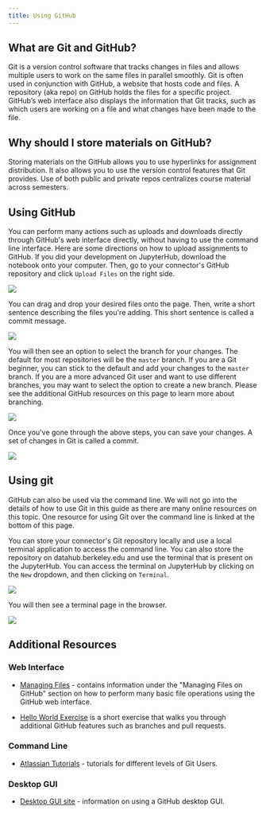 ```yaml
---
title: Using GitHub
---
```


## What are Git and GitHub?

Git is a version control software that tracks changes in files and allows multiple users to work on the same files in parallel smoothly. Git is often used in conjunction with GitHub, a website that hosts code and files. A repository (aka repo) on GitHub holds the files for a specific project. GitHub’s web interface also displays the information that Git tracks, such as which users are working on a file and what changes have been made to the file.

## Why should I store materials on GitHub?

Storing materials on the GitHub allows you to use hyperlinks for assignment distribution. It also allows you to use the version control features that Git provides. Use of both public and private repos centralizes course material across semesters.

## Using GitHub

You can perform many actions such as uploads and downloads directly through GitHub's web interface directly, without having to use the command line interface. Here are some directions on how to upload assignments to GitHub. If you did your development on JupyterHub, download the notebook onto your computer. Then, go to your connector's GitHub repository and click `Upload Files` on the right side.

![](https://cloud.githubusercontent.com/assets/8205702/23319695/89fa6484-fa8c-11e6-9d36-6b6782e2c383.png)

You can drag and drop your desired files onto the page. Then, write a short sentence describing the files you're adding. This short sentence is called a commit message.

![](https://cloud.githubusercontent.com/assets/8205702/23319707/9a4d26b4-fa8c-11e6-91e7-72eeef8bce86.png)

You will then see an option to select the branch for your changes. The default for most repositories will be the `master` branch. If you are a Git beginner, you can stick to the default and add your changes to the `master` branch. If you are a more advanced Git user and want to use different branches, you may want to select the option to create a new branch. Please see the additional GitHub resources on this page to learn more about branching.

![](https://cloud.githubusercontent.com/assets/8205702/23319711/9cf7b2da-fa8c-11e6-818e-c231b29a5040.png)

Once you've gone through the above steps, you can save your changes. A set of changes in Git is called a commit.

![](https://cloud.githubusercontent.com/assets/8205702/23319717/9f1fb81e-fa8c-11e6-86ae-074f2c11e9f5.png)

## Using git

GitHub can also be used via the command line. We will not go into the details of how to use Git in this guide as there are many online resources on this topic. One resource for using Git over the command line is linked at the bottom of this page.

You can store your connector's Git repository locally and use a local terminal application to access the command line. You can also store the repository on datahub.berkeley.edu and use the terminal that is present on the JupyterHub. You can access the terminal on JupyterHub by clicking on the `New` dropdown, and then clicking on `Terminal`.

![](https://cloud.githubusercontent.com/assets/8205702/23319236/9ca1a018-fa8a-11e6-8c3d-e5d084317ccc.png)

You will then see a terminal page in the browser.

![](https://cloud.githubusercontent.com/assets/8205702/23321085/a981a654-fa92-11e6-98e2-f64bf92600bc.png)

## Additional Resources

### Web Interface

* [Managing Files](https://help.github.com/categories/managing-files-in-a-repository) - contains information under the "Managing Files on GitHub" section on how to perform many basic file operations using the GitHub web interface.

* [Hello World Exercise](https://guides.github.com/activities/hello-world) is a short exercise that walks you through additional GitHub features such as branches and pull requests.

### Command Line

* [Atlassian Tutorials](https://www.atlassian.com/git/tutorials) - tutorials for different levels of Git Users.

### Desktop GUI

* [Desktop GUI site](https://desktop.github.com/) - information on using a GitHub desktop GUI.
